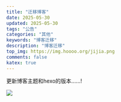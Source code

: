 ```yaml
---
title: "迁移博客"
date: 2025-05-30
updated: 2025-05-30
tags: "公告"
categories: "其他"
keywords: "博客迁移"
description: "博客迁移"
top_img: https://img.hoooo.org/jijia.png
comments: false
katex: true
---
```



更新博客主题和hexo的版本……!

![](https://img.hoooo.org/jijia.png)


